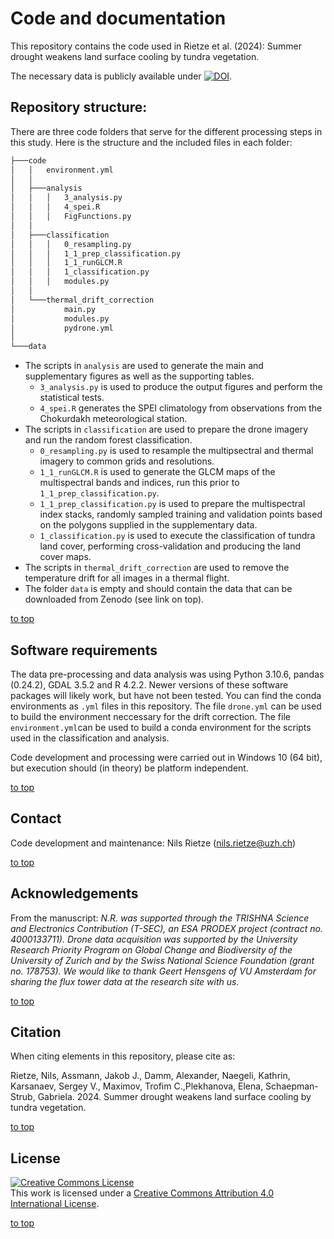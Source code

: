 # Code and documentation
This repository contains the code used in Rietze et al. (2024): Summer drought weakens land surface cooling by tundra vegetation.

The necessary data is publicly available under [![DOI](https://img.shields.io/badge/DOI-10.5281/zenodo.7886425-blue)](https://doi.org/10.5281/zenodo.7886425).

## Repository structure:
There are three code folders that serve for the different processing steps in this study. Here is the structure and the included files in each folder:

```bash
├───code
│   │   environment.yml
│   │
│   ├───analysis
│   │   │   3_analysis.py
│   │   │   4_spei.R
│   │   │   FigFunctions.py
│   │   
│   ├───classification
│   │   │   0_resampling.py
│   │   │   1_1_prep_classification.py
│   │   │   1_1_runGLCM.R
│   │   │   1_classification.py
│   │   │   modules.py
│   │
│   └───thermal_drift_correction
│           main.py
│           modules.py
│           pydrone.yml
│
└───data
```

- The scripts in `analysis` are used to generate the main and supplementary figures as well as the supporting tables.
  - `3_analysis.py` is used to produce the output figures and perform the statistical tests.
  - `4_spei.R` generates the SPEI climatology from observations from the Chokurdakh meteorological station.
- The scripts in `classification` are used to prepare the drone imagery and run the random forest classification.
  -  `0_resampling.py` is used to resample the multipsectral and thermal imagery to common grids and resolutions.
  -  `1_1_runGLCM.R` is used to generate the GLCM maps of the multispectral bands and indices, run this prior to `1_1_prep_classification.py`.
  -  `1_1_prep_classification.py` is used to prepare the multispectral index stacks, randomly sampled training and validation points based on the polygons supplied in the supplementary data.
  -  `1_classification.py` is used to execute the classification of tundra land cover, performing cross-validation and producing the land cover maps.
- The scripts in `thermal_drift_correction` are used to remove the temperature drift for all images in a thermal flight. 
- The folder `data` is empty and should contain the data that can be downloaded from Zenodo (see link on top).

[to top](https://github.com/nrietze/ArcticThermoregulation/main/README.md)

## Software requirements
The data pre-processing and data analysis was using Python 3.10.6, pandas (0.24.2), GDAL 3.5.2 and R 4.2.2. Newer versions of these software packages will likely work, but have not been tested. You can find the conda environments as `.yml` files in this repository. The file `drone.yml` can be used to build the environment neccessary for the drift correction. The file `environment.yml`can be used to build a conda environment for the scripts used in the classification and analysis.

Code development and processing were carried out in Windows 10 (64 bit), but execution should (in theory) be platform independent.

[to top](https://github.com/nrietze/ArcticThermoregulation/main/README.md)

## Contact
Code development and maintenance: Nils Rietze ([nils.rietze@uzh.ch](nils.rietze@uzh.ch))

[to top](https://github.com/nrietze/ArcticThermoregulation/main/README.md)

## Acknowledgements
From the manuscript:
*N.R. was supported through the TRISHNA Science and Electronics Contribution (T-SEC), an ESA PRODEX project (contract no. 4000133711). Drone data acquisition was supported by the University Research Priority Program on Global Change and Biodiversity of the University of Zurich and by the Swiss National Science Foundation (grant no. 178753). We would like to thank Geert Hensgens of VU Amsterdam for sharing the flux tower data at the research site with us.*

[to top](https://github.com/nrietze/ArcticThermoregulation/main/README.md)
<!--- ## License
<a rel="license" href="http://creativecommons.org/licenses/by/4.0/"><img alt="Creative Commons Licence" style="border-width:0" src="https://i.creativecommons.org/l/by/4.0/88x31.png" /></a><br />This work is licensed under a <a rel="license" href="http://creativecommons.org/licenses/by/4.0/">Creative Commons Attribution 4.0 International License</a>.
-->

## Citation
When citing elements in this repository, please cite as:

Rietze, Nils, Assmann, Jakob J., Damm, Alexander, Naegeli, Kathrin, Karsanaev, Sergey V., Maximov, Trofim C.,Plekhanova, Elena, Schaepman-Strub, Gabriela. 2024. Summer drought weakens land surface cooling by tundra vegetation. 

[to top](https://github.com/nrietze/ArcticThermoregulation/main/README.md)

## License

<a rel="license" href="http://creativecommons.org/licenses/by/4.0/"><img alt="Creative Commons License" style="border-width:0" src="https://i.creativecommons.org/l/by/4.0/88x31.png" /></a><br />This work is licensed under a <a rel="license" href="http://creativecommons.org/licenses/by/4.0/">Creative Commons Attribution 4.0 International License</a>.

[to top](https://github.com/nrietze/ArcticThermoregulation/main/README.md)


